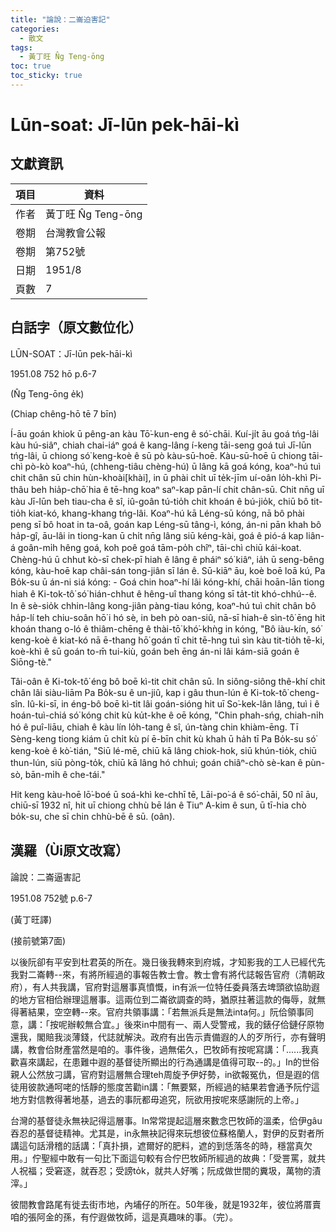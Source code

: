 ```yaml
---
title: "論說：二崙迫害記"
categories:
  - 散文
tags:
  - 黃丁旺 N̂g Teng-ōng
toc: true
toc_sticky: true
---
```


# Lūn-soat: Jī-lūn pek-hāi-kì

## 文獻資訊

| 項目 | 資料 |
|---|---|
| 作者 | 黃丁旺 N̂g Teng-ōng |
| 卷期 | 台灣教會公報 |
| 卷期 | 第752號 |
| 日期 | 1951/8 |
| 頁數 | 7 |

## 白話字（原文數位化）

LŪN-SOAT：Jī-lūn pek-hāi-kì

1951.08 752 hō p.6-7

(N̂g Teng-ōng e̍k)

(Chiap chêng-hō tē 7 bīn)

Í-āu goán khiok ū pêng-an kàu Tō͘-kun-eng ê só͘-chāi. Kuí-ji̍t āu goá tńg-lâi kàu hú-siâⁿ, chiah chai-iáⁿ goá ê kang-lâng í-keng tāi-seng goá tuì Jī-lūn tńg-lâi, ū chiong só͘ keng-koè ê sū pò kàu-sū-hoē. Kàu-sū-hoē ū chiong tāi-chì pò-kò koaⁿ-hú, (chheng-tiâu chèng-hú) ū lâng kā goá kóng, koaⁿ-hú tuì chit chân sū chin hùn-khoài[khài], in ū phài chi̍t uī te̍k-jīm uí-oân lo̍h-khì Pi-thâu beh hia̍p-chō͘ hia ê tē-hng koaⁿ saⁿ-kap pān-lí chit chân-sū. Chit nn̄g uī kàu Jī-lūn beh tiau-cha ê sî, iû-goân tú-tio̍h chit khoán ê bú-jio̍k, chiū bô tit-tio̍h kiat-kó, khang-khang tńg-lâi. Koaⁿ-hú kā Léng-sū kóng, nā bô phài peng sī bô hoat in ta-oâ, goán kap Léng-sū tâng-ì, kóng, án-ni pān khah bô ha̍p-gî, āu-lâi in tiong-kan ū chi̍t nn̄g lâng siū kéng-kài, goá ê pió-á kap liân-á goân-mi̍h hêng goá, koh poê goá tām-po̍h chîⁿ, tāi-chì chiū kái-koat. Chèng-hú ū chhut kò-sī chek-pī hiah ê lâng ê pháiⁿ só͘ kiâⁿ, ia̍h ū seng-bêng kóng, kàu-hoē kap châi-sán tong-jiân sī lán ê. Sū-kiāⁿ āu, koè boē loā kú, Pa Bo̍k-su ū án-ni siá kóng: - Goá chin hoaⁿ-hí lâi kóng-khí, chāi hoān-lān tiong hiah ê Ki-tok-tô͘ só͘ hián-chhut ê hêng-uî thang kóng sī ta̍t-tit khó-chhú--ê. In ê sè-sio̍k chhin-lâng kong-jiân pàng-tiau kóng, koaⁿ-hú tuì chit chân bô ha̍p-lí teh chiu-soân hō͘ i hó sè, in beh pò oan-siû, nā-sī hiah-ê sìn-tô͘ ēng hit khoán thang o-ló ê thiâm-chēng ê thài-tō͘ khó͘-khǹg in kóng, "Bô iàu-kín, só͘ keng-koè ê kiat-kó nā ē-thang hō͘ goán tī chit tē-hng tuì sìn kàu tit-tio̍h tē-ki, koè-khì ê sū goán to-m̄ tui-kiù, goán beh ēng án-ni lâi kám-siā goán ê Siōng-tè."

Tâi-oân ê Ki-tok-tô͘ éng bô boē kì-tit chit chân sū. In siông-siông thê-khí chit chân lâi siàu-liām Pa Bo̍k-su ê un-jiû, kap i gâu thun-lún ê Ki-tok-tô͘ cheng-sîn. Iû-ki-sī, in éng-bô boē kì-tit lâi goán-sióng hit uī So͘-kek-lân lâng, tuì i ê hoán-tuì-chiá só͘ kóng chit kù ku̍t-khe ê oē kóng, "Chin phah-sńg, chiah-ni̍h hó ê puî-liāu, chiah ê kàu lín lo̍h-tang ê sî, ún-tàng chin khiàm-ēng. Tī Sèng-keng tiong kiám ū chi̍t kù pí ē-bīn chit kù khah ū ha̍h tī Pa Bo̍k-su só͘ keng-koè ê kò͘-tián, "Siū lé-mē, chiū kā lâng chiok-hok, siū khún-tio̍k, chiū thun-lún, siū pòng-to̍k, chiū kā lâng hó chhuì; goán chiâⁿ-chò sè-kan ê pùn-sò, bān-mi̍h ê che-tái."

Hit keng kàu-hoē lō͘-boé ū soá-khì ke-chhī tē, Lāi-po͘-á ê só͘-chāi, 50 nî āu, chiū-sī 1932 nî, hit uī chiong chhù bē lán ê Tiuⁿ A-kim ê sun, ū tī-hia chò bo̍k-su, che sī chin chhù-bē ê sū. (oân).

## 漢羅（Ùi原文改寫）

論說：二崙逼害記

1951.08 752號 p.6-7

(黃丁旺譯)

(接前號第7面)

以後阮卻有平安到杜君英的所在。幾日後我轉來到府城，才知影我的工人已經代先我對二崙轉--來，有將所經過的事報告教士會。教士會有將代誌報告官府（清朝政府），有人共我講，官府對這層事真憤慨，in有派一位特任委員落去埤頭欲協助遐的地方官相佮辦理這層事。這兩位到二崙欲調查的時，猶原拄著這款的侮辱，就無得著結果，空空轉--來。官府共領事講：「若無派兵是無法inta何。」阮佮領事同意，講：「按呢辦較無合宜。」後來in中間有一、兩人受警戒，我的錶仔佮鏈仔原物還我，閣賠我淡薄錢，代誌就解決。政府有出告示責備遐的人的歹所行，亦有聲明講，教會佮財產當然是咱的。事件後，過無偌久，巴牧師有按呢寫講：「......我真歡喜來講起，在患難中遐的基督徒所顯出的行為通講是值得可取--的。」In的世俗親人公然放刁講，官府對這層無合理teh周旋予伊好勢，in欲報冤仇，但是遐的信徒用彼款通呵咾的恬靜的態度苦勸in講：「無要緊，所經過的結果若會通予阮佇這地方對信教得著地基，過去的事阮都毋追究，阮欲用按呢來感謝阮的上帝。」

台灣的基督徒永無袂記得這層事。In常常提起這層來數念巴牧師的溫柔，佮伊gâu吞忍的基督徒精神。尤其是，in永無袂記得來玩想彼位蘇格蘭人，對伊的反對者所講這句話滑稽的話講：「真扑損，遮爾好的肥料，遮的到恁落冬的時，穩當真欠用。」佇聖經中敢有一句比下面這句較有合佇巴牧師所經過的故典：「受詈罵，就共人祝福；受窘逐，就吞忍；受謗to̍k，就共人好嘴；阮成做世間的糞圾，萬物的漬滓。」

彼間教會路尾有徙去街市地，內埔仔的所在。50年後，就是1932年，彼位將厝賣咱的張阿金的孫，有佇遐做牧師，這是真趣味的事。（完）。
